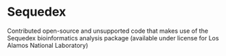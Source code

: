 Sequedex
========

Contributed open-source and unsupported code that makes use of the Sequedex bioinformatics analysis package (available under license for Los Alamos National Laboratory)